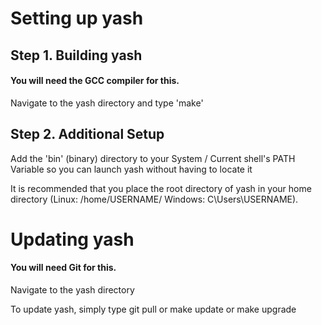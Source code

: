 
# Setting up yash

## Step 1. Building yash

#### You will need the GCC compiler for this.

Navigate to the yash directory and type 'make'

## Step 2. Additional Setup

Add the 'bin' (binary) directory to your System / Current shell's PATH Variable so you can launch yash without having to locate it

It is recommended that you place the root directory of yash in your home directory (Linux: /home/USERNAME/    Windows: C\\Users\\USERNAME).

# Updating yash 

#### You will need Git for this.

Navigate to the yash directory

To update yash, simply type git pull or make update or make upgrade

